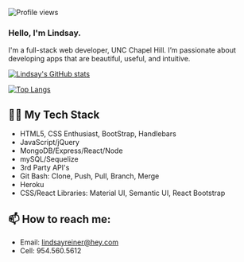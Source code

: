 ![Profile views](https://gpvc.arturio.dev/lindsayreiner)

### Hello, I'm Lindsay.

I'm a full-stack web developer, UNC Chapel Hill. I’m passionate about developing apps that are beautiful, useful, and intuitive.

[![Lindsay's GitHub stats](https://github-readme-stats.vercel.app/api?username=lindsayreiner&count_private=true&hide=stars&theme=radical)](https://github.com/anuraghazra/github-readme-stats)

[![Top Langs](https://github-readme-stats.vercel.app/api/top-langs/?username=lindsayreiner)](https://github.com/lindsayreiner/github-readme-stats)



## 👩‍💻 My Tech Stack
- HTML5, CSS Enthusiast, BootStrap, Handlebars
- JavaScript/jQuery
- MongoDB/Express/React/Node
- mySQL/Sequelize
- 3rd Party API's
- Git Bash: Clone, Push, Pull, Branch, Merge
- Heroku
- CSS/React Libraries: Material UI, Semantic UI, React Bootstrap

## 📫 How to reach me: 

- Email: lindsayreiner@hey.com
- Cell: 954.560.5612



